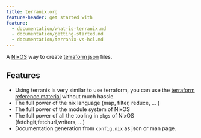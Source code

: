 ```yaml
---
title: terranix.org
feature-header: get started with
feature:
  - documentation/what-is-terranix.md
  - documentation/getting-started.md
  - documentation/terranix-vs-hcl.md
---
```


A [NixOS](https://nixos.org) way to create
[terraform json](https://www.terraform.io/docs/configuration/syntax-json.html)
files.

## Features

* Using terranix is very similar to use terraform, you can use the
  [terraform reference material](https://www.terraform.io/docs/providers/index.html)
  without much hassle.
* The full power of the nix language (map, filter, reduce, ... )
* The full power of the module system of NixOS
* The full power of all the tooling in `pkgs` of NixOS (fetchgit,fetchurl,writers, ...)
* Documentation generation from `config.nix` as json or man page.
